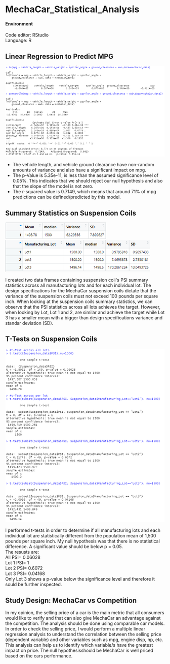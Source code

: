 # MechaCar_Statistical_Analysis
#### Environment
Code editor: RStudio  
Language: R

## Linear Regression to Predict MPG  

![Deleverable1](https://github.com/MarcoFernandez14/MechaCar_Statistical_Analysis/blob/main/Resources/Deliverable%201%20Linear%20Regression.png)  

* The vehicle length, and vehicle ground clearance have non-random amounts of variance and also have a significant impact on mpg.
* The p-Value is 5.35e-11, is less than the assumed significance level of 0.05%. This indicates that we should reject our null hypothesis and also that the slope of the model is not zero.
* The r-squared value is 0.7149, which means that around 71% of mpg predictions can be defined/predicted by this model.

## Summary Statistics on Suspension Coils

![Deleverable2 total_summ](https://github.com/MarcoFernandez14/MechaCar_Statistical_Analysis/blob/main/Resources/Deliverable%202%20total_summary.png)  
![Deleverable2 lot_summ](https://github.com/MarcoFernandez14/MechaCar_Statistical_Analysis/blob/main/Resources/Deliverable%202%20lot_summary.png)  

I created two data frames containing suspension coil's PSI summary statistics across all manufacturing lots and for each individual lot. The design specifications for the MechaCar suspension coils dictate that the variance of the suspension coils must not exceed 100 pounds per square inch. 
When looking at the suspension coils summary statistics, we can observe that the PSI statistics across all lots achieves the target. However, when looking by Lot, Lot 1 and 2, are similar and achieve the target while Lot 3 has a smaller mean with a bigger than design specifications variance and standar deviation (SD).

## T-Tests on Suspension Coils

![Deleverable3](https://github.com/MarcoFernandez14/MechaCar_Statistical_Analysis/blob/main/Resources/Deliverable%203%20tTests.png) 

I performed t-tests in order to determine if all manufacturing lots and each individual lot are statistically different from the population mean of 1,500 pounds per square inch. My null hypothesis was that there is no statistical difference. A significant value should be below p = 0.05.  
The resusts are:  
All PSI= 0.06028  
Lot 1 PSI= 1  
Lot 2 PSI= 0.6072  
Lot 3 PSI= 0.04168  
Only Lot 3 shows a p-value below the significance level and therefore it sould be further inspected.

## Study Design: MechaCar vs Competition

In my opinion, the selling price of a car is the main metric that all consumers would like to verify and that can also give MechaCar an advantage against the competition. The analysis should be done using comparable car models.  
In order to check the selling price, I would perform a multiple linear regression analysis to understand the correlation between the selling price (dependent variable) and other variables such as mpg, engine disp, hp, etc. This analysis can help us to identify which variable/s have the greatest impact on price.
The null hypothesisshould be MechaCar is well priced based on the cars performance.











